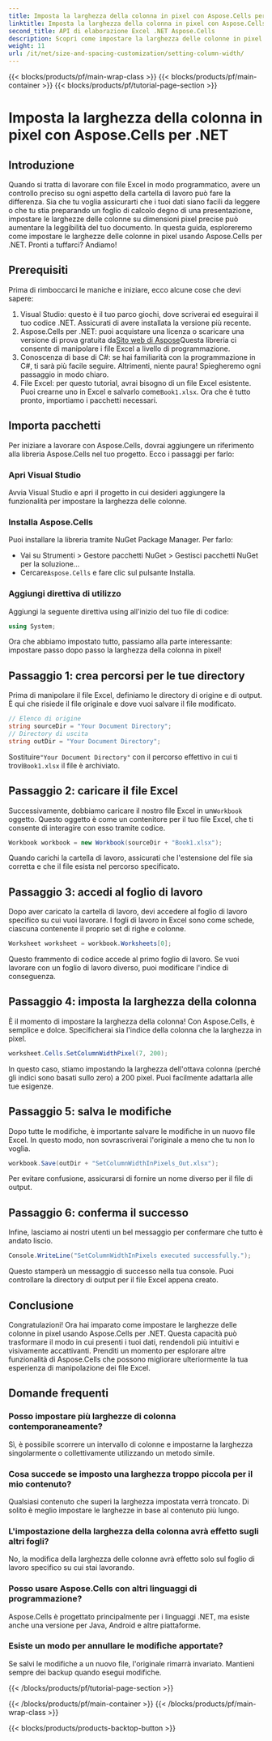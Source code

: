 ```yaml
---
title: Imposta la larghezza della colonna in pixel con Aspose.Cells per .NET
linktitle: Imposta la larghezza della colonna in pixel con Aspose.Cells per .NET
second_title: API di elaborazione Excel .NET Aspose.Cells
description: Scopri come impostare la larghezza delle colonne in pixel usando Aspose.Cells per .NET. Migliora i tuoi file Excel con questa semplice guida passo-passo.
weight: 11
url: /it/net/size-and-spacing-customization/setting-column-width/
---
```


{{< blocks/products/pf/main-wrap-class >}}
{{< blocks/products/pf/main-container >}}
{{< blocks/products/pf/tutorial-page-section >}}

# Imposta la larghezza della colonna in pixel con Aspose.Cells per .NET

## Introduzione
Quando si tratta di lavorare con file Excel in modo programmatico, avere un controllo preciso su ogni aspetto della cartella di lavoro può fare la differenza. Sia che tu voglia assicurarti che i tuoi dati siano facili da leggere o che tu stia preparando un foglio di calcolo degno di una presentazione, impostare le larghezze delle colonne su dimensioni pixel precise può aumentare la leggibilità del tuo documento. In questa guida, esploreremo come impostare le larghezze delle colonne in pixel usando Aspose.Cells per .NET. Pronti a tuffarci? Andiamo!
## Prerequisiti
Prima di rimboccarci le maniche e iniziare, ecco alcune cose che devi sapere:
1. Visual Studio: questo è il tuo parco giochi, dove scriverai ed eseguirai il tuo codice .NET. Assicurati di avere installata la versione più recente.
2.  Aspose.Cells per .NET: puoi acquistare una licenza o scaricare una versione di prova gratuita da[Sito web di Aspose](https://releases.aspose.com/cells/net/)Questa libreria ci consente di manipolare i file Excel a livello di programmazione.
3. Conoscenza di base di C#: se hai familiarità con la programmazione in C#, ti sarà più facile seguire. Altrimenti, niente paura! Spiegheremo ogni passaggio in modo chiaro.
4.  File Excel: per questo tutorial, avrai bisogno di un file Excel esistente. Puoi crearne uno in Excel e salvarlo come`Book1.xlsx`.
Ora che è tutto pronto, importiamo i pacchetti necessari.
## Importa pacchetti
Per iniziare a lavorare con Aspose.Cells, dovrai aggiungere un riferimento alla libreria Aspose.Cells nel tuo progetto. Ecco i passaggi per farlo:
### Apri Visual Studio
Avvia Visual Studio e apri il progetto in cui desideri aggiungere la funzionalità per impostare la larghezza delle colonne.
### Installa Aspose.Cells
Puoi installare la libreria tramite NuGet Package Manager. Per farlo:
- Vai su Strumenti > Gestore pacchetti NuGet > Gestisci pacchetti NuGet per la soluzione…
-  Cercare`Aspose.Cells` e fare clic sul pulsante Installa.
### Aggiungi direttiva di utilizzo
Aggiungi la seguente direttiva using all'inizio del tuo file di codice:
```csharp
using System;
```
Ora che abbiamo impostato tutto, passiamo alla parte interessante: impostare passo dopo passo la larghezza della colonna in pixel!
## Passaggio 1: crea percorsi per le tue directory
Prima di manipolare il file Excel, definiamo le directory di origine e di output. È qui che risiede il file originale e dove vuoi salvare il file modificato.
```csharp
// Elenco di origine
string sourceDir = "Your Document Directory";
// Directory di uscita
string outDir = "Your Document Directory";
```
 Sostituire`"Your Document Directory"` con il percorso effettivo in cui ti trovi`Book1.xlsx` il file è archiviato.
## Passaggio 2: caricare il file Excel
 Successivamente, dobbiamo caricare il nostro file Excel in un`Workbook` oggetto. Questo oggetto è come un contenitore per il tuo file Excel, che ti consente di interagire con esso tramite codice.
```csharp
Workbook workbook = new Workbook(sourceDir + "Book1.xlsx");
```
Quando carichi la cartella di lavoro, assicurati che l'estensione del file sia corretta e che il file esista nel percorso specificato.
## Passaggio 3: accedi al foglio di lavoro
Dopo aver caricato la cartella di lavoro, devi accedere al foglio di lavoro specifico su cui vuoi lavorare. I fogli di lavoro in Excel sono come schede, ciascuna contenente il proprio set di righe e colonne.
```csharp
Worksheet worksheet = workbook.Worksheets[0];
```
Questo frammento di codice accede al primo foglio di lavoro. Se vuoi lavorare con un foglio di lavoro diverso, puoi modificare l'indice di conseguenza.
## Passaggio 4: imposta la larghezza della colonna
È il momento di impostare la larghezza della colonna! Con Aspose.Cells, è semplice e dolce. Specificherai sia l'indice della colonna che la larghezza in pixel.
```csharp
worksheet.Cells.SetColumnWidthPixel(7, 200);
```
In questo caso, stiamo impostando la larghezza dell'ottava colonna (perché gli indici sono basati sullo zero) a 200 pixel. Puoi facilmente adattarla alle tue esigenze.
## Passaggio 5: salva le modifiche
Dopo tutte le modifiche, è importante salvare le modifiche in un nuovo file Excel. In questo modo, non sovrascriverai l'originale a meno che tu non lo voglia.
```csharp
workbook.Save(outDir + "SetColumnWidthInPixels_Out.xlsx");
```
Per evitare confusione, assicurarsi di fornire un nome diverso per il file di output.
## Passaggio 6: conferma il successo
Infine, lasciamo ai nostri utenti un bel messaggio per confermare che tutto è andato liscio.
```csharp
Console.WriteLine("SetColumnWidthInPixels executed successfully.");
```
Questo stamperà un messaggio di successo nella tua console. Puoi controllare la directory di output per il file Excel appena creato.
## Conclusione
Congratulazioni! Ora hai imparato come impostare le larghezze delle colonne in pixel usando Aspose.Cells per .NET. Questa capacità può trasformare il modo in cui presenti i tuoi dati, rendendoli più intuitivi e visivamente accattivanti. Prenditi un momento per esplorare altre funzionalità di Aspose.Cells che possono migliorare ulteriormente la tua esperienza di manipolazione dei file Excel.
## Domande frequenti
### Posso impostare più larghezze di colonna contemporaneamente?
Sì, è possibile scorrere un intervallo di colonne e impostarne la larghezza singolarmente o collettivamente utilizzando un metodo simile.
### Cosa succede se imposto una larghezza troppo piccola per il mio contenuto?
Qualsiasi contenuto che superi la larghezza impostata verrà troncato. Di solito è meglio impostare le larghezze in base al contenuto più lungo.
### L'impostazione della larghezza della colonna avrà effetto sugli altri fogli?
No, la modifica della larghezza delle colonne avrà effetto solo sul foglio di lavoro specifico su cui stai lavorando.
### Posso usare Aspose.Cells con altri linguaggi di programmazione?
Aspose.Cells è progettato principalmente per i linguaggi .NET, ma esiste anche una versione per Java, Android e altre piattaforme.
### Esiste un modo per annullare le modifiche apportate?
Se salvi le modifiche a un nuovo file, l'originale rimarrà invariato. Mantieni sempre dei backup quando esegui modifiche.

{{< /blocks/products/pf/tutorial-page-section >}}

{{< /blocks/products/pf/main-container >}}
{{< /blocks/products/pf/main-wrap-class >}}

{{< blocks/products/products-backtop-button >}}
